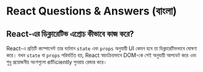 # React Questions & Answers (বাংলা)

## React-এর ডিক্লারেটিভ এপ্রোচ কীভাবে কাজ করে?

React-এ প্রতিটি কম্পোনেন্ট তার বর্তমান `state` এবং `props` অনুযায়ী UI কেমন হবে তা ডিক্লারেটিভভাবে ঘোষণা করে। যখন `state` বা `props` পরিবর্তিত হয়, React স্বয়ংক্রিয়ভাবে DOM-কে সেই অনুযায়ী আপডেট করে এবং শুধু প্রয়োজনীয় অংশগুলো efficiently পুনরায় রেন্ডার করে।
